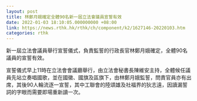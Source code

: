```yaml
---
layout: post
title: 林鄭月娥確定全體90名新一屆立法會議員宣誓有效
date: 2022-01-03 18:10:05.000000000 +08:00
link: https://news.rthk.hk/rthk/ch/component/k2/1627146-20220103.htm
categories: rthk
---
```


新一屆立法會議員舉行宣誓儀式，負責監誓的行政長官林鄭月娥確定，全體90名議員的宣誓有效。

宣誓儀式早上11時在立法會會議廳舉行，由立法會秘書長陳維安主持，全體候任議員先站立奏唱國歌，並在國徽、國旗及區旗下，由林鄭月娥監誓，問責官員亦有出席，其後90人輪流逐一宣誓，其中工聯會的陸頌雄及社福界的狄志遠，因讀漏誓詞的字眼而需要即場重新讀一次。
